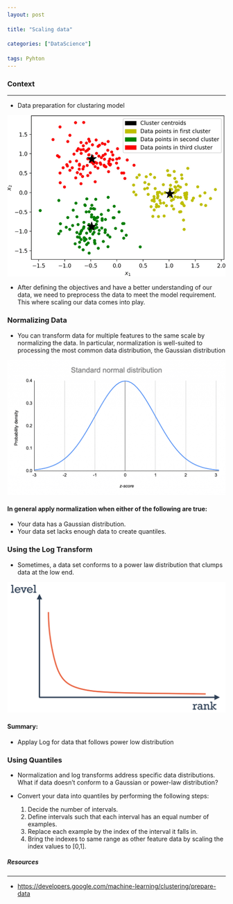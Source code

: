 ```yaml
---
layout: post

title: "Scaling data"

categories: ["DataScience"]

tags: Pyhton
---
```


### Context
****

- Data preparation for clustaring model

![alt text](../_data/assets/clustering.png)

- After defining the objectives and have a better understanding of our data, we need to preprocess the data to meet the model requirement. This where scaling our data comes into play.

### Normalizing Data

- You can transform data for multiple features to the same scale by normalizing the data. In particular, normalization is well-suited to processing the most common data distribution, the Gaussian distribution

![alt text](../_data/assets/Gaussian.png)

#### In general apply normalization when either of the following are true:
- Your data has a Gaussian distribution.
- Your data set lacks enough data to create quantiles.

### Using the Log Transform

- Sometimes, a data set conforms to a power law distribution that clumps data at the low end.

![alt text](../_data/assets/power_log.png)

#### Summary:
 - Applay Log for data that follows power low distribution

 ### Using Quantiles

 - Normalization and log transforms address specific data distributions. What if data doesn’t conform to a Gaussian or power-law distribution?

 - Convert your data into quantiles by performing the following steps:

    1. Decide the number of intervals.
    2. Define intervals such that each interval has an equal number of examples.
    3. Replace each example by the index of the interval it falls in.
    4. Bring the indexes to same range as other feature data by scaling the index values to [0,1].

##### Resources
****
- https://developers.google.com/machine-learning/clustering/prepare-data